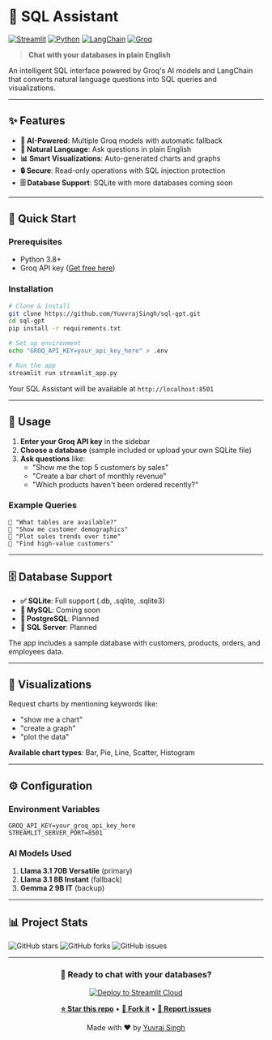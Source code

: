 # 🤖 SQL Assistant

[![Streamlit](https://img.shields.io/badge/Streamlit-FF4B4B?style=for-the-badge&logo=streamlit&logoColor=white)](https://streamlit.io/)
[![Python](https://img.shields.io/badge/Python-3.8+-3776AB?style=for-the-badge&logo=python&logoColor=white)](https://python.org/)
[![LangChain](https://img.shields.io/badge/LangChain-1C3C3C?style=for-the-badge&logo=chainlink&logoColor=white)](https://langchain.com/)
[![Groq](https://img.shields.io/badge/Groq-FF6B35?style=for-the-badge&logoColor=white)](https://groq.com/)

> **Chat with your databases in plain English**

An intelligent SQL interface powered by Groq's AI models and LangChain that converts natural language questions into SQL queries and visualizations.

---

## ✨ Features

- **🧠 AI-Powered**: Multiple Groq models with automatic fallback
- **💬 Natural Language**: Ask questions in plain English
- **📊 Smart Visualizations**: Auto-generated charts and graphs
- **🔒 Secure**: Read-only operations with SQL injection protection
- **🗄️ Database Support**: SQLite with more databases coming soon

---

## 🚀 Quick Start

### Prerequisites

- Python 3.8+
- Groq API key ([Get free here](https://console.groq.com/))

### Installation

```bash
# Clone & install
git clone https://github.com/YuvvrajSingh/sql-gpt.git
cd sql-gpt
pip install -r requirements.txt

# Set up environment
echo "GROQ_API_KEY=your_api_key_here" > .env

# Run the app
streamlit run streamlit_app.py
```

Your SQL Assistant will be available at `http://localhost:8501`

---

## 📖 Usage

1. **Enter your Groq API key** in the sidebar
2. **Choose a database** (sample included or upload your own SQLite file)
3. **Ask questions** like:
   - "Show me the top 5 customers by sales"
   - "Create a bar chart of monthly revenue"
   - "Which products haven't been ordered recently?"

### Example Queries

```
💬 "What tables are available?"
💬 "Show me customer demographics"
💬 "Plot sales trends over time"
💬 "Find high-value customers"
```

---

## 🗄️ Database Support

- **✅ SQLite**: Full support (.db, .sqlite, .sqlite3)
- **🔄 MySQL**: Coming soon
- **🔄 PostgreSQL**: Planned
- **🔄 SQL Server**: Planned

The app includes a sample database with customers, products, orders, and employees data.

---

## 🎨 Visualizations

Request charts by mentioning keywords like:

- "show me a chart"
- "create a graph"
- "plot the data"

**Available chart types**: Bar, Pie, Line, Scatter, Histogram

---

## ⚙️ Configuration

### Environment Variables

```env
GROQ_API_KEY=your_groq_api_key_here
STREAMLIT_SERVER_PORT=8501
```

### AI Models Used

1. **Llama 3.1 70B Versatile** (primary)
2. **Llama 3.1 8B Instant** (fallback)
3. **Gemma 2 9B IT** (backup)

---

## 📊 Project Stats

![GitHub stars](https://img.shields.io/github/stars/YuvvrajSingh/sql-gpt?style=social)
![GitHub forks](https://img.shields.io/github/forks/YuvvrajSingh/sql-gpt?style=social)
![GitHub issues](https://img.shields.io/github/issues/YuvvrajSingh/sql-gpt)

---

<div align="center">

### 🚀 Ready to chat with your databases?

[![Deploy to Streamlit Cloud](https://static.streamlit.io/badges/streamlit_badge_black_white.svg)](https://share.streamlit.io/)

**[⭐ Star this repo](https://github.com/YuvvrajSingh/sql-gpt)** • **[🍴 Fork it](https://github.com/YuvvrajSingh/sql-gpt/fork)** • **[📝 Report issues](https://github.com/YuvvrajSingh/sql-gpt/issues)**

Made with ❤️ by [Yuvraj Singh](https://github.com/YuvvrajSingh)

</div>
